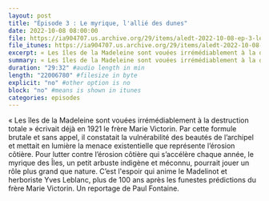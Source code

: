 ```yaml
---
layout: post
title: "Épisode 3 : Le myrique, l'allié des dunes"
date: 2022-10-08 08:00:00
file: https://ia904707.us.archive.org/29/items/aledt-2022-10-08-ep-3-le-myrique-lallie-des-dunes-podcast/ALEDT_2022-10-08_EP3-LeMyriqueLAllieDesDunes_Podcast.mp3
file_itunes: https://ia904707.us.archive.org/29/items/aledt-2022-10-08-ep-3-le-myrique-lallie-des-dunes-podcast/ALEDT_2022-10-08_EP3-LeMyriqueLAllieDesDunes_Podcast.mp3
excerpt: « Les îles de la Madeleine sont vouées irrémédiablement à la destruction totale » écrivait déjà en 1921 le frère Marie Victorin. Par cette formule brutale et sans appel, il constatait la vulnérabilité des beautés de l’archipel et mettait en lumière la menace existentielle que représente l’érosion côtière. Pour lutter contre l’érosion côtière qui s’accélère chaque année, le myrique des Îles, un petit arbuste indigène et méconnu, pourrait jouer un rôle plus grand que nature. C’est l'espoir qui anime le Madelinot et herboriste Yves Leblanc, plus de 100 ans après les funestes prédictions du frère Marie Victorin. Un reportage de Paul Fontaine.
summary: « Les îles de la Madeleine sont vouées irrémédiablement à la destruction totale » écrivait déjà en 1921 le frère Marie Victorin. Par cette formule brutale et sans appel, il constatait la vulnérabilité des beautés de l’archipel et mettait en lumière la menace existentielle que représente l’érosion côtière. Pour lutter contre l’érosion côtière qui s’accélère chaque année, le myrique des Îles, un petit arbuste indigène et méconnu, pourrait jouer un rôle plus grand que nature. C’est l'espoir qui anime le Madelinot et herboriste Yves Leblanc, plus de 100 ans après les funestes prédictions du frère Marie Victorin. Un reportage de Paul Fontaine.
duration: "29:32" #audio length in min
length: "22006780" #filesize in byte
explicit: "no" #other option is no
block: "no" #means is shown in itunes
categories: episodes
---
```


« Les îles de la Madeleine sont vouées irrémédiablement à la destruction totale » écrivait déjà en 1921 le frère Marie Victorin. Par cette formule brutale et sans appel, il constatait la vulnérabilité des beautés de l’archipel et mettait en lumière la menace existentielle que représente l’érosion côtière.
Pour lutter contre l’érosion côtière qui s’accélère chaque année, le myrique des Îles, un petit arbuste indigène et méconnu, pourrait jouer un rôle plus grand que nature. C’est l'espoir qui anime le Madelinot et herboriste Yves Leblanc, plus de 100 ans après les funestes prédictions du frère Marie Victorin. Un reportage de Paul Fontaine.

